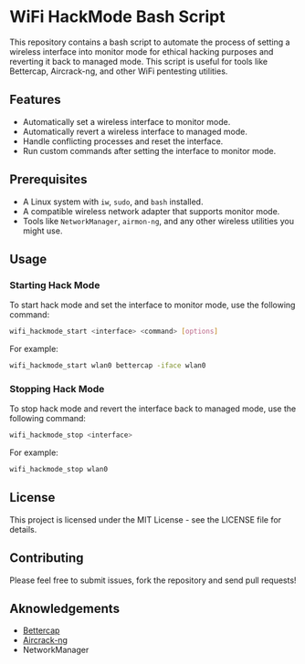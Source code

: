 # WiFi HackMode Bash Script

This repository contains a bash script to automate the process of setting a wireless interface into monitor mode for ethical hacking purposes and reverting it back to managed mode. This script is useful for tools like Bettercap, Aircrack-ng, and other WiFi pentesting utilities.

## Features

- Automatically set a wireless interface to monitor mode.
- Automatically revert a wireless interface to managed mode.
- Handle conflicting processes and reset the interface.
- Run custom commands after setting the interface to monitor mode.

## Prerequisites

- A Linux system with `iw`, `sudo`, and `bash` installed.
- A compatible wireless network adapter that supports monitor mode.
- Tools like `NetworkManager`, `airmon-ng`, and any other wireless utilities you might use.

## Usage

### Starting Hack Mode

To start hack mode and set the interface to monitor mode, use the following command:

```bash
wifi_hackmode_start <interface> <command> [options]
```

For example:

```bash
wifi_hackmode_start wlan0 bettercap -iface wlan0
```

### Stopping Hack Mode

To stop hack mode and revert the interface back to managed mode, use the following command:

```bash
wifi_hackmode_stop <interface>
```

For example:

```bash
wifi_hackmode_stop wlan0
```

## License

This project is licensed under the MIT License - see the LICENSE file for details.

## Contributing

Please feel free to submit issues, fork the repository and send pull requests!

## Aknowledgements

- [Bettercap](https://www.bettercap.org/)
- [Aircrack-ng](https://www.aircrack-ng.org/)
- NetworkManager
